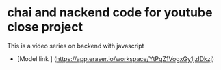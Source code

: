 # chai and nackend code for youtube close project

This is a video series on backend with javascript
- [Model link ] (https://app.eraser.io/workspace/YtPqZ1VogxGy1jzIDkzj)